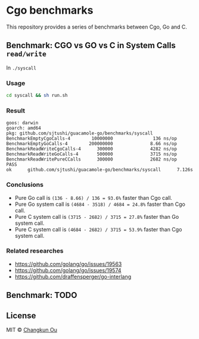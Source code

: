 # Cgo benchmarks

This repository provides a series of benchmarks between Cgo, Go and C.

## Benchmark: CGO vs GO vs C in System Calls `read/write`

In `./syscall`

### Usage

```bash
cd syscall && sh run.sh
```

### Result

```
goos: darwin
goarch: amd64
pkg: github.com/sjtushi/guacamole-go/benchmarks/syscall
BenchmarkEmptyCgoCalls-4        10000000               136 ns/op
BenchmarkEmptyGoCalls-4        200000000              8.66 ns/op
BenchmarkReadWriteCgoCalls-4      300000              4282 ns/op
BenchmarkReadWriteGoCalls-4       500000              3715 ns/op
BenchmarkReadWritePureCCalls      300000              2682 ns/op
PASS
ok      github.com/sjtushi/guacamole-go/benchmarks/syscall      7.126s
```

### Conclusions

- Pure Go call is `(136 - 8.66) / 136 = 93.6%` faster than Cgo call. 
- Pure Go system call is `(4684 - 3518) / 4684 = 24.8%` faster than Cgo call.
- Pure C system call is `(3715 - 2682) / 3715 = 27.8%` faster than Go system call.
- Pure C system call is `(4684 - 2682) / 3715 = 53.9%` faster than Cgo system call.

### Related researches

- https://github.com/golang/go/issues/19563
- https://github.com/golang/go/issues/19574
- https://github.com/draffensperger/go-interlang

## Benchmark: TODO

## License

MIT &copy; [Changkun Ou](https://changkun.de)